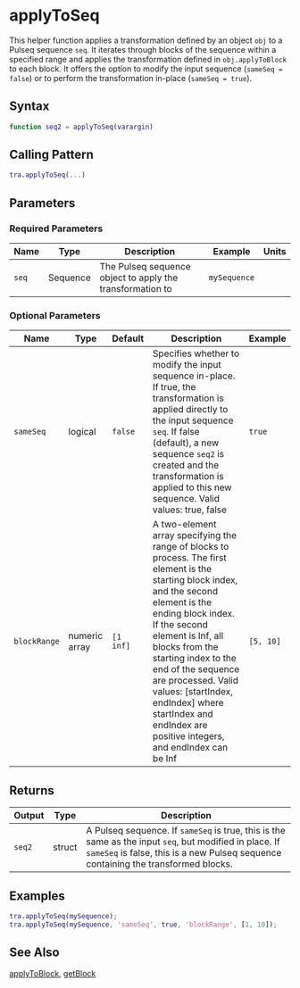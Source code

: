 # applyToSeq

This helper function applies a transformation defined by an object `obj` to a Pulseq sequence `seq`. It iterates through blocks of the sequence within a specified range and applies the transformation defined in `obj.applyToBlock` to each block.  It offers the option to modify the input sequence (`sameSeq = false`) or to perform the transformation in-place (`sameSeq = true`).

## Syntax

```matlab
function seq2 = applyToSeq(varargin)
```

## Calling Pattern

```matlab
tra.applyToSeq(...)
```

## Parameters

### Required Parameters

| Name | Type | Description | Example | Units |
|------|------|-------------|---------|-------|
| `seq` | Sequence | The Pulseq sequence object to apply the transformation to | `mySequence` |  |

### Optional Parameters

| Name | Type | Default | Description | Example |
|------|------|---------|-------------|---------|
| `sameSeq` | logical | `false` | Specifies whether to modify the input sequence in-place. If true, the transformation is applied directly to the input sequence `seq`. If false (default), a new sequence `seq2` is created and the transformation is applied to this new sequence. Valid values: true, false | `true` |
| `blockRange` | numeric array | `[1 inf]` | A two-element array specifying the range of blocks to process. The first element is the starting block index, and the second element is the ending block index.  If the second element is Inf, all blocks from the starting index to the end of the sequence are processed. Valid values: [startIndex, endIndex] where startIndex and endIndex are positive integers, and endIndex can be Inf | `[5, 10]` |

## Returns

| Output | Type | Description |
|--------|------|-------------|
| `seq2` | struct | A Pulseq sequence. If `sameSeq` is true, this is the same as the input `seq`, but modified in place. If `sameSeq` is false, this is a new Pulseq sequence containing the transformed blocks. |

## Examples

```matlab
tra.applyToSeq(mySequence);
tra.applyToSeq(mySequence, 'sameSeq', true, 'blockRange', [1, 10]);
```

## See Also

[applyToBlock](applyToBlock.md), [getBlock](getBlock.md)
